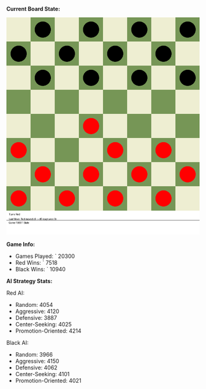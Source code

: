 
**Current Board State:**  
<!-- START_GIF -->
![Checkers Game](./checkers_game.gif)
<!-- END_GIF -->

**Game Info:**  
- Games Played: `<!-- GAMES_PLAYED --> 20300
- Red Wins: `<!-- RED_WINS --> 7518
- Black Wins: `<!-- BLACK_WINS --> 10940

<!-- AI_STATS -->
**AI Strategy Stats:**

Red AI:
- Random: 4054
- Aggressive: 4120
- Defensive: 3887
- Center-Seeking: 4025
- Promotion-Oriented: 4214

Black AI:
- Random: 3966
- Aggressive: 4150
- Defensive: 4062
- Center-Seeking: 4101
- Promotion-Oriented: 4021
